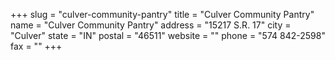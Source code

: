 +++
slug = "culver-community-pantry"
title = "Culver Community Pantry"
name = "Culver Community Pantry"
address = "15217 S.R. 17"
city = "Culver"
state = "IN"
postal = "46511"
website = ""
phone = "574 842-2598"
fax = ""
+++
